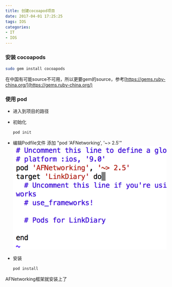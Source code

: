 ```yaml
---
title: 创建cocoapod项目
date: 2017-04-01 17:25:25
tags: IOS
categories:
- IT
- IOS
---
```


<!-- toc -->

### 安装 cocoapods
```bash
sudo gem install cocoapods
```

在中国有可能source不可用，所以更要gem的source，参考[https://gems.ruby-china.org/](https://gems.ruby-china.org/)


### 使用 pod
* 进入到项目的路径
* 初始化
  ```bash
  pod init
  ```
* 编辑Podfile文件
  添加 "pod 'AFNetworking', '~> 2.5'"
  ![](创建cocoapod项目/pod.png)
  
* 安装
  ```bash
  pod install
  ```
  
AFNetworking框架就安装上了